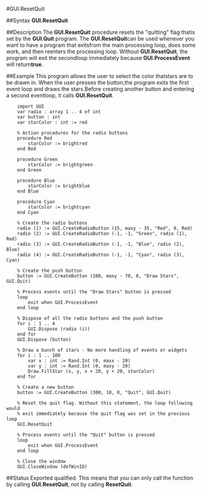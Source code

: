 
#GUI.ResetQuit

##Syntax
**GUI.ResetQuit**

##Description
The **GUI.ResetQuit** procedure resets the "quitting" flag thatis set by the **GUI.Quit** program. The **GUI.ResetQuit**can be used whenever you want to have a program that exitsfrom the main processing loop, does some work, and then reenters the processing loop.
Without **GUI.ResetQuit**, the program will exit the secondloop immediately because **GUI.ProcessEvent** will return**true**.

##Example
This program allows the user to select the color thatstars are to be drawn in.  When the user presses the button,the program exits the first event loop and draws the stars.Before creating another button and entering a second eventloop, it calls **GUI.ResetQuit**.

        import GUI
        var radio : array 1 .. 4 of int
        var button : int
        var starColor : int := red

        % Action procedures for the radio buttons
        procedure Red
            starColor := brightred
        end Red

        procedure Green
            starColor := brightgreen
        end Green

        procedure Blue
            starColor := brightblue
        end Blue

        procedure Cyan
            starColor := brightcyan
        end Cyan

        % Create the radio buttons
        radio (1) := GUI.CreateRadioButton (15, maxy - 35, "Red", 0, Red)
        radio (2) := GUI.CreateRadioButton (-1, -1, "Green", radio (1), Red)
        radio (3) := GUI.CreateRadioButton (-1, -1, "Blue", radio (2), Blue)
        radio (4) := GUI.CreateRadioButton (-1, -1, "Cyan", radio (3), Cyan)

        % Create the push button
        button := GUI.CreateButton (100, maxy - 70, 0, "Draw Stars", GUI.Quit)

        % Process events until the "Draw Stars" button is pressed
        loop
            exit when GUI.ProcessEvent
        end loop

        % Dispose of all the radio buttons and the push button
        for i : 1 .. 4
            GUI.Dispose (radio (i))
        end for
        GUI.Dispose (button)

        % Draw a bunch of stars - No more handling of events or widgets
        for i : 1 .. 100
            var x : int := Rand.Int (0, maxx - 20)
            var y : int := Rand.Int (0, maxy - 20)
            Draw.FillStar (x, y, x + 20, y + 20, starColor)
        end for

        % Create a new button
        button := GUI.CreateButton (300, 10, 0, "Quit", GUI.Quit)

        % Reset the quit flag. Without this statement, the loop following would
        % exit immediately because the quit flag was set in the previous loop
        GUI.ResetQuit

        % Process events until the "Quit" button is pressed
        loop
            exit when GUI.ProcessEvent
        end loop

        % Close the window
        GUI.CloseWindow (defWinID)
##Status
Exported qualified.
This means that you can only call the function by calling **GUI.ResetQuit**, not by calling **ResetQuit**.
